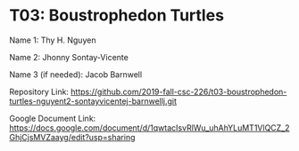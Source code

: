 # T03: Boustrophedon Turtles

Name 1: Thy H. Nguyen

Name 2: Jhonny Sontay-Vicente

Name 3 (if needed): Jacob Barnwell

Repository Link: https://github.com/2019-fall-csc-226/t03-boustrophedon-turtles-nguyent2-sontayvicentej-barnwellj.git

Google Document Link: https://docs.google.com/document/d/1qwtacIsvRlWu_uhAhYLuMT1VlQCZ_2GhjCjsMVZaayg/edit?usp=sharing